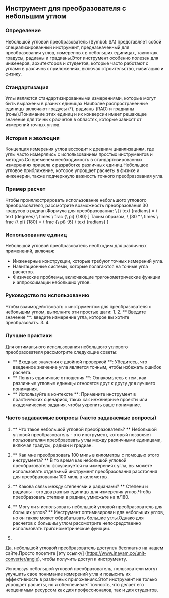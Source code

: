 ## Инструмент для преобразователя с небольшим углом

### Определение
Небольшой угловой преобразователь (Symbol: SA) представляет собой специализированный инструмент, предназначенный для преобразования углов, измеренных в небольших единицах, таких как градусы, радианы и градианы.Этот инструмент особенно полезен для инженеров, архитекторов и студентов, которые часто работают с углами в различных приложениях, включая строительство, навигацию и физику.

### Стандартизация
Углы являются стандартизированными измерениями, которые могут быть выражены в разных единицах.Наиболее распространенные единицы включают градусы (°), радианы (RAD) и градианы (гоны).Понимание этих единиц и их конверсии имеет решающее значение для точных расчетов в областях, которые зависят от измерений точных углов.

### История и эволюция
Концепция измерения углов восходит к древним цивилизациям, где углы часто измерялись с использованием простых инструментов и методов.Со временем необходимость в стандартизированных измерениях привела к разработке различных единиц.Небольшое угловое приближение, которое упрощает расчеты в физике и инженерии, также подчеркнуло важность точного преобразования угла.

### Пример расчет
Чтобы проиллюстрировать использование небольшого углового преобразователя, рассмотрите возможность преобразования 30 градусов в радиан.Формула для преобразования:
\ [\ text {radians} = \ text {degrees} \ times \ frac {\ pi} {180} \]
Таким образом,
\ [30 ° \ times \ frac {\ pi} {180} = \ frac {\ pi} {6} \ text {radians} \]

### Использование единиц
Небольшой угловой преобразователь необходим для различных применений, включая:
- Инженерные конструкции, которые требуют точных измерений угла.
- Навигационные системы, которые полагаются на точные угла расчетов.
- Физические проблемы, включающие тригонометрические функции и аппроксимации небольших углов.

### Руководство по использованию
Чтобы взаимодействовать с инструментом для преобразователя с небольшим углом, выполните эти простые шаги:
1.
2. ** Введите значение **: введите измерение угла, которое вы хотите преобразовать.
3.
4.

### Лучшие практики
Для оптимального использования небольшого углового преобразователя рассмотрите следующие советы:
- ** Входные значения с двойной проверкой **: Убедитесь, что введенное значение угла является точным, чтобы избежать ошибок расчета.
- ** Понять единичные отношения **: Ознакомьтесь с тем, как различные угловые единицы относятся друг к другу для лучшего понимания.
- ** Используйте в контексте **: Примените инструмент в практических сценариях, таких как инженерные проекты или академические задания, чтобы укрепить ваше понимание.

### Часто задаваемые вопросы (часто задаваемые вопросы)

1. ** Что такое небольшой угловой преобразователь? **
Небольшой угловой преобразователь - это инструмент, который позволяет пользователям преобразовать углы между различными единицами, включая градусы, радиан и градиан.

2. ** Как мне преобразовать 100 миль в километры с помощью этого инструмента? **
В то время как небольшой угловой преобразователь фокусируется на измерениях угла, вы можете использовать отдельный инструмент преобразования расстояния для преобразования 100 миль в километры.

3. ** Какова связь между степенями и радианами? **
Степени и радианы - это два разных единицы для измерения углов.Чтобы преобразовать степени в радиан, умножьте на π/180.

4. ** Могу ли я использовать небольшой угловой преобразователь для больших углов? **
Инструмент оптимизирован для небольших углов, но он также может обрабатывать большие углы.Однако для расчетов с большим углом рассмотрите непосредственно использовать тригонометрические функции.

5.
Да, небольшой угловой преобразователь доступен бесплатно на нашем сайте.Просто посетите [эту ссылку] (https://www.inayam.co/unit-converter/angle), чтобы получить доступ к инструменту.

Используя небольшой угловой преобразователь, пользователи могут улучшить свое понимание измерений угла и повысить их эффективность в различных приложениях.Этот инструмент не только упрощает расчеты, но и обеспечивает точность, что делает его неоценимым ресурсом как для профессионалов, так и для студентов.